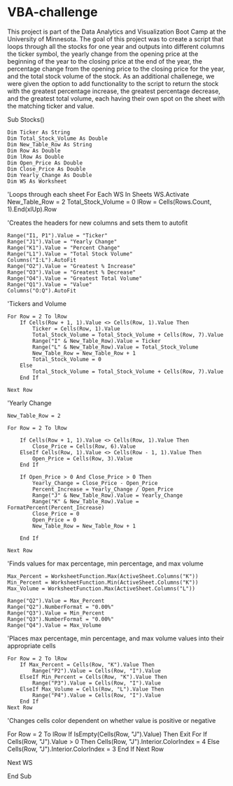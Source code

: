 # VBA-challenge

This project is part of the Data Analytics and Visualization Boot Camp at the University of Minnesota. The goal of this project was to create a script that loops through all the stocks for one year and outputs into different columns the ticker symbol, the yearly change from the opening price at the beginning of the year to the closing price at the end of the year, the percentage change from the opening price to the closing price for the year, and the total stock volume of the stock. As an additional challenege, we were given the option to add functionality to the script to return the stock with the greatest percentage increase, the greatest percentage decrease, and the greatest total volume, each having their own spot on the sheet with the matching ticker and value.

Sub Stocks()

    Dim Ticker As String
    Dim Total_Stock_Volume As Double
    Dim New_Table_Row As String
    Dim Row As Double
    Dim lRow As Double
    Dim Open_Price As Double
    Dim Close_Price As Double
    Dim Yearly_Change As Double
    Dim WS As Worksheet


'Loops through each sheet
   For Each WS In Sheets
    WS.Activate
    New_Table_Row = 2
    Total_Stock_Volume = 0
    lRow = Cells(Rows.Count, 1).End(xlUp).Row
    
'Creates the headers for new columns and sets them to autofit    
   
    Range("I1, P1").Value = "Ticker"
    Range("J1").Value = "Yearly Change"
    Range("K1").Value = "Percent Change"
    Range("L1").Value = "Total Stock Volume"
    Columns("I:L").AutoFit
    Range("O2").Value = "Greatest % Increase"
    Range("O3").Value = "Greatest % Decrease"
    Range("O4").Value = "Greatest Total Volume"
    Range("Q1").Value = "Value"
    Columns("O:Q").AutoFit
   
    
    
'Tickers and Volume

    For Row = 2 To lRow
        If Cells(Row + 1, 1).Value <> Cells(Row, 1).Value Then
            Ticker = Cells(Row, 1).Value
            Total_Stock_Volume = Total_Stock_Volume + Cells(Row, 7).Value
            Range("I" & New_Table_Row).Value = Ticker
            Range("L" & New_Table_Row).Value = Total_Stock_Volume
            New_Table_Row = New_Table_Row + 1
            Total_Stock_Volume = 0
        Else
            Total_Stock_Volume = Total_Stock_Volume + Cells(Row, 7).Value
        End If
        
    Next Row
    
    
'Yearly Change

    New_Table_Row = 2
            
    For Row = 2 To lRow
        
        If Cells(Row + 1, 1).Value <> Cells(Row, 1).Value Then
            Close_Price = Cells(Row, 6).Value
        ElseIf Cells(Row, 1).Value <> Cells(Row - 1, 1).Value Then
            Open_Price = Cells(Row, 3).Value
        End If
                
        If Open_Price > 0 And Close_Price > 0 Then
            Yearly_Change = Close_Price - Open_Price
            Percent_Increase = Yearly_Change / Open_Price
            Range("J" & New_Table_Row).Value = Yearly_Change
            Range("K" & New_Table_Row).Value = FormatPercent(Percent_Increase)
            Close_Price = 0
            Open_Price = 0
            New_Table_Row = New_Table_Row + 1
                    
        End If
      
    Next Row
   
  'Finds values for max percentage, min percentage, and max volume 
   
    Max_Percent = WorksheetFunction.Max(ActiveSheet.Columns("K"))
    Min_Percent = WorksheetFunction.Min(ActiveSheet.Columns("K"))
    Max_Volume = WorksheetFunction.Max(ActiveSheet.Columns("L"))
    
    Range("Q2").Value = Max_Percent
    Range("Q2").NumberFormat = "0.00%"
    Range("Q3").Value = Min_Percent
    Range("Q3").NumberFormat = "0.00%"
    Range("Q4").Value = Max_Volume
    
    
'Places max percentage, min percentage, and max volume values into their appropriate cells    
    
    For Row = 2 To lRow
        If Max_Percent = Cells(Row, "K").Value Then
            Range("P2").Value = Cells(Row, "I").Value
        ElseIf Min_Percent = Cells(Row, "K").Value Then
            Range("P3").Value = Cells(Row, "I").Value
        ElseIf Max_Volume = Cells(Row, "L").Value Then
            Range("P4").Value = Cells(Row, "I").Value
        End If
    Next Row
   
'Changes cells color dependent on whether value is positive or negative   
   
   For Row = 2 To lRow
        If IsEmpty(Cells(Row, "J").Value) Then Exit For
        If Cells(Row, "J").Value > 0 Then
            Cells(Row, "J").Interior.ColorIndex = 4
        Else
            Cells(Row, "J").Interior.ColorIndex = 3
        End If
    Next Row
    
  Next WS

    

End Sub
